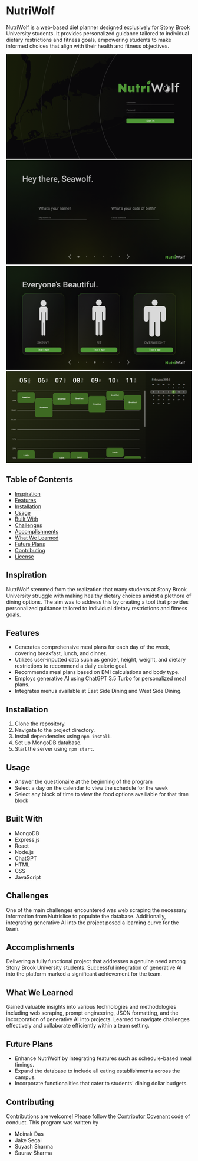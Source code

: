 # NutriWolf

NutriWolf is a web-based diet planner designed exclusively for Stony Brook University students. It provides personalized guidance tailored to individual dietary restrictions and fitness goals, empowering students to make informed choices that align with their health and fitness objectives.

![alt text](https://github.com/moinakdas/FitWolves/blob/main/FitWolvesSample1.png?raw=true)
![alt text](https://github.com/moinakdas/FitWolves/blob/main/FitWolvesSample2.png?raw=true)
![alt text](https://github.com/moinakdas/FitWolves/blob/main/FitWolvesSample4.png?raw=true)
![alt text](https://github.com/moinakdas/FitWolves/blob/main/FitWolvesSample3.png?raw=true)


## Table of Contents
- [Inspiration](#inspiration)
- [Features](#features)
- [Installation](#installation)
- [Usage](#usage)
- [Built With](#built-with)
- [Challenges](#challenges)
- [Accomplishments](#accomplishments)
- [What We Learned](#what-we-learned)
- [Future Plans](#future-plans)
- [Contributing](#contributing)
- [License](#license)

## Inspiration
NutriWolf stemmed from the realization that many students at Stony Brook University struggle with making healthy dietary choices amidst a plethora of dining options. The aim was to address this by creating a tool that provides personalized guidance tailored to individual dietary restrictions and fitness goals.

## Features
- Generates comprehensive meal plans for each day of the week, covering breakfast, lunch, and dinner.
- Utilizes user-inputted data such as gender, height, weight, and dietary restrictions to recommend a daily caloric goal.
- Recommends meal plans based on BMI calculations and body type.
- Employs generative AI using ChatGPT 3.5 Turbo for personalized meal plans.
- Integrates menus available at East Side Dining and West Side Dining.

## Installation
1. Clone the repository.
2. Navigate to the project directory.
3. Install dependencies using `npm install`.
4. Set up MongoDB database.
5. Start the server using `npm start`.

## Usage
- Answer the questionaire at the beginning of the program
- Select a day on the calendar to view the schedule for the week
- Select any block of time to view the food options availiable for that time block

## Built With
- MongoDB
- Express.js
- React
- Node.js
- ChatGPT
- HTML
- CSS
- JavaScript

## Challenges
One of the main challenges encountered was web scraping the necessary information from Nutrislice to populate the database. Additionally, integrating generative AI into the project posed a learning curve for the team.

## Accomplishments
Delivering a fully functional project that addresses a genuine need among Stony Brook University students. Successful integration of generative AI into the platform marked a significant achievement for the team.

## What We Learned
Gained valuable insights into various technologies and methodologies including web scraping, prompt engineering, JSON formatting, and the incorporation of generative AI into projects. Learned to navigate challenges effectively and collaborate efficiently within a team setting.

## Future Plans
- Enhance NutriWolf by integrating features such as schedule-based meal timings.
- Expand the database to include all eating establishments across the campus.
- Incorporate functionalities that cater to students' dining dollar budgets.

## Contributing
Contributions are welcome! Please follow the [Contributor Covenant](https://www.contributor-covenant.org/) code of conduct.
This program was written by
- Moinak Das
- Jake Segal
- Suyash Sharma
- Saurav Sharma
